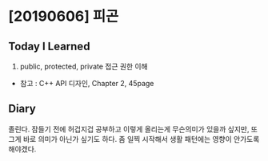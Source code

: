 # [20190606] 피곤

## Today I Learned
1. public, protected, private 접근 권한 이해
 - 참고 : C++ API 디자인, Chapter 2, 45page

## Diary
졸린다.
잠들기 전에 허겁지겁 공부하고 이렇게 올리는게 무슨의미가 있을까 싶지만,
또 그게 바로 의미가 아닌가 싶기도 하다.
좀 일찍 시작해서 생활 패턴에는 영향이 안가도록 해야겠다.
